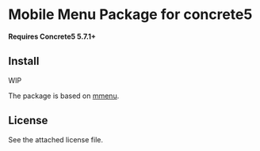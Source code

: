 # Mobile Menu Package for concrete5

**Requires Concrete5 5.7.1+**

## Install
WIP

The package is based on [mmenu](http://mmenu.frebsite.nl).

## License
See the attached license file.